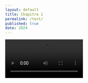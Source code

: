 ```yaml
---
layout: default
title: Chapitre 1
permalink: /test/
published: true
date: 2024
---
```


<video controls width="250">
  <source src="https://interactive-examples.mdn.mozilla.net/media/cc0-videos/flower.webm" type="video/webm" />

  <source src="https://interactive-examples.mdn.mozilla.net/media/cc0-videos/flower.mp4" type="video/mp4" />

  Download the
  <a href="/media/cc0-videos/flower.webm">WEBM</a>
  or
  <a href="/media/cc0-videos/flower.mp4">MP4</a>
  video.
</video>
![Animation](https://github.com/user-attachments/assets/51326c25-d01a-45b2-8ef7-83e4a92d68aa)
